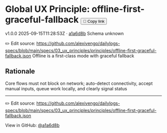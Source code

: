 # Global UX Principle: offline-first-graceful-fallback <button class="copy-link" aria-label="Copy page link" onclick="window.spechubCopyLink && window.spechubCopyLink()">🔗 Copy link</button>

<p class="badges">
  <span class="badge version">v1.0.0</span>
  <span class="badge build">2025-09-15T11:28:53Z · <a href="https://github.com/alexivengo/dailylogs-specs/commit/a1a6d8b" target="_blank" rel="noopener" class="sha">a1a6d8b</a></span>
  <span class="badge schema unknown">Schema unknown</span>
</p>

✏️ Edit source: https://github.com/alexivengo/dailylogs-specs/blob/main/specs/03_ux_principles/principles/offline-first-graceful-fallback.json
Offline is a first-class mode with graceful fallback

## Rationale
Core flows must not block on network; auto-detect connectivity, accept manual inputs, queue work locally, and clearly signal status



---
✏️ Edit source: https://github.com/alexivengo/dailylogs-specs/blob/main/specs/03_ux_principles/principles/offline-first-graceful-fallback.json

<p class="page-meta">
  View in GitHub: <a href="https://github.com/alexivengo/dailylogs-specs/commit/a1a6d8b" target="_blank" rel="noopener">@a1a6d8b</a></p>